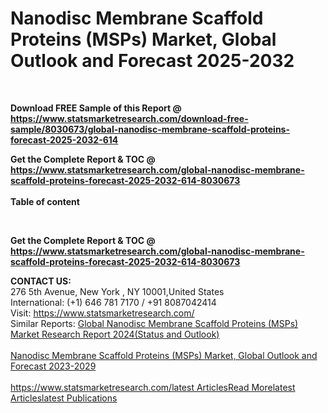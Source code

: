 <h1>Nanodisc Membrane Scaffold Proteins (MSPs) Market, Global Outlook and Forecast 2025-2032</h1><br/><p><strong>Download FREE Sample of this Report @ <a href="https://www.statsmarketresearch.com/download-free-sample/8030673/global-nanodisc-membrane-scaffold-proteins-forecast-2025-2032-614">https://www.statsmarketresearch.com/download-free-sample/8030673/global-nanodisc-membrane-scaffold-proteins-forecast-2025-2032-614</a></strong></p><div><b>Get the Complete Report & TOC @ <a href="https://www.statsmarketresearch.com/global-nanodisc-membrane-scaffold-proteins-forecast-2025-2032-614-8030673">https://www.statsmarketresearch.com/global-nanodisc-membrane-scaffold-proteins-forecast-2025-2032-614-8030673</a></b></div><br><b>Table of content</b><p><br><div><b>Get the Complete Report & TOC @ <a href="https://www.statsmarketresearch.com/global-nanodisc-membrane-scaffold-proteins-forecast-2025-2032-614-8030673">https://www.statsmarketresearch.com/global-nanodisc-membrane-scaffold-proteins-forecast-2025-2032-614-8030673</a></b></div></p> <b>CONTACT US:</b><br>276 5th Avenue, New York , NY 10001,United States<br>International: (+1) 646 781 7170 / +91 8087042414<br>Visit: <a href="https://www.statsmarketresearch.com/">https://www.statsmarketresearch.com/</a><br>Similar Reports: <a href="https://www.statsmarketresearch.com/global-nanodisc-membrane-scaffold-proteins-forecast-2025-2032-614-8030673">Global Nanodisc Membrane Scaffold Proteins (MSPs) Market Research Report 2024(Status and Outlook)</a><br/><br/><a href="https://www.statsmarketresearch.com/global-nanodisc-membrane-scaffold-proteins-forecast-2025-2032-614-8030673">Nanodisc Membrane Scaffold Proteins (MSPs) Market, Global Outlook and Forecast 2023-2029</a><br/><br/><a href="https://gyeongbokgung.com">https://www.statsmarketresearch.com/</a><a href="https://hallyeomaritime.com">latest Articles</a><a href="https://jingwansa.com">Read More</a><a href=https://nguoiviet.jp/">latest Articles</a><a href="https://www.intelmarketresearch.com/">latest Publications</a>